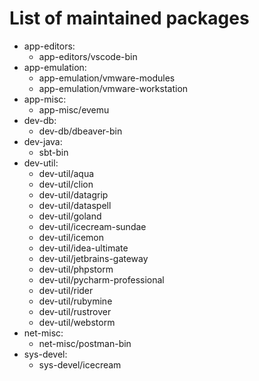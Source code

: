 # List of maintained packages
- app-editors:
  - app-editors/vscode-bin
- app-emulation:
  - app-emulation/vmware-modules
  - app-emulation/vmware-workstation
- app-misc:
  - app-misc/evemu
- dev-db:
  - dev-db/dbeaver-bin
- dev-java:
  - sbt-bin
- dev-util:
  - dev-util/aqua
  - dev-util/clion
  - dev-util/datagrip
  - dev-util/dataspell
  - dev-util/goland
  - dev-util/icecream-sundae
  - dev-util/icemon
  - dev-util/idea-ultimate
  - dev-util/jetbrains-gateway
  - dev-util/phpstorm
  - dev-util/pycharm-professional
  - dev-util/rider
  - dev-util/rubymine
  - dev-util/rustrover
  - dev-util/webstorm
- net-misc:
  - net-misc/postman-bin
- sys-devel:
  - sys-devel/icecream
